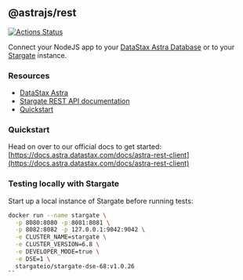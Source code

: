 ## @astrajs/rest

[![Actions Status](https://github.com/datastax/astrajs/workflows/Tests/badge.svg)](https://github.com/datastax/astrajs/actions) 

Connect your NodeJS app to your [DataStax Astra Database](https://astra.datastax.com) or to your [Stargate](https://stargate.io/) instance.

### Resources
- [DataStax Astra](https://astra.datastax.com)
- [Stargate REST API documentation](https://stargate.io/)
- [Quickstart](https://docs.astra.datastax.com/docs/astra-rest-client)

### Quickstart
Head on over to our official docs to get started: [https://docs.astra.datastax.com/docs/astra-rest-client](https://docs.astra.datastax.com/docs/astra-rest-client)

### Testing locally with Stargate
Start up a local instance of Stargate before running tests:
```sh
docker run --name stargate \
  -p 8080:8080 -p 8081:8081 \
  -p 8082:8082 -p 127.0.0.1:9042:9042 \
  -e CLUSTER_NAME=stargate \
  -e CLUSTER_VERSION=6.8 \
  -e DEVELOPER_MODE=true \
  -e DSE=1 \
  stargateio/stargate-dse-68:v1.0.26
``
